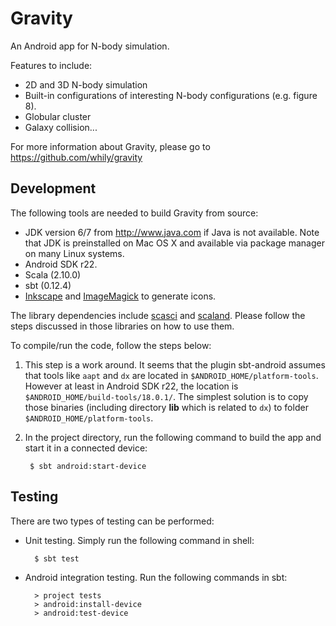 Gravity
=======

An Android app for N-body simulation.

Features to include:

* 2D and 3D N-body simulation
* Built-in configurations of interesting N-body configurations
  (e.g. figure 8).
* Globular cluster
* Galaxy collision...

For more information about Gravity, please go to
  <https://github.com/whily/gravity>

Development
-----------

The following tools are needed to build Gravity from source:

* JDK version 6/7 from <http://www.java.com> if Java is not available. 
  Note that JDK is preinstalled on Mac OS X and available via package manager
  on many Linux systems. 
* Android SDK r22.
* Scala (2.10.0)
* sbt (0.12.4)
* [Inkscape](http://inkscape.org) and [ImageMagick](http://www.imagemagick.org)
  to generate icons.

The library dependencies include
[scasci](https://github.com/whily/scasci) and
[scaland](https://github.com/whily/scaland). Please follow the steps
discussed in those libraries on how to use them.

To compile/run the code, follow the steps below:

1. This step is a work around. It seems that the plugin sbt-android
   assumes that tools like `aapt` and `dx` are located in
   `$ANDROID_HOME/platform-tools`. However at least in Android SDK
   r22, the location is `$ANDROID_HOME/build-tools/18.0.1/`. The
   simplest solution is to copy those binaries (including directory
   **lib** which is related to `dx`) to folder
   `$ANDROID_HOME/platform-tools`.
   
2. In the project directory, run the following command to build the
   app and start it in a connected device:

        $ sbt android:start-device
        
Testing
-------

There are two types of testing can be performed:

* Unit testing. Simply run the following command in shell:
    
        $ sbt test
        
* Android integration testing. Run the following commands in sbt:

        > project tests
        > android:install-device
        > android:test-device  


